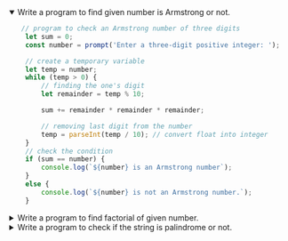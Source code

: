 <details open>
<summary>Write a program to find given number is Armstrong or not.</summary>
<p>

```javascript
   // program to check an Armstrong number of three digits
    let sum = 0;
    const number = prompt('Enter a three-digit positive integer: ');

    // create a temporary variable
    let temp = number;
    while (temp > 0) {
        // finding the one's digit
        let remainder = temp % 10;

        sum += remainder * remainder * remainder;

        // removing last digit from the number
        temp = parseInt(temp / 10); // convert float into integer
    }
    // check the condition
    if (sum == number) {
        console.log(`${number} is an Armstrong number`);
    }
    else {
        console.log(`${number} is not an Armstrong number.`);
    }
```

</p>
</details>

<details>
<summary>Write a program to find factorial of given number.</summary>
<p>

```javascript
   function factorial(n){
     let answer = 1;
     if (n == 0 || n == 1){
       return answer;
     }
     else if(n > 1){
       for(var i = n; i >= 1; i--){
         answer = answer * i;
       }
       return answer;
     }
     else{
       return "number has to be positive."
     }  
   }
   let n = 4;
   answer = factorial(n)
   console.log("Factorial of " + n + " : " + answer);
```

</p>
</details>

<details>
<summary>Write a program to check if the string is palindrome or not.</summary>
<p>

```javascript
   // program to check if the string is palindrome or not

   function checkPalindrome(string) {

       // find the length of a string
       const len = string.length;

       // loop through half of the string
       for (let i = 0; i < len / 2; i++) {

           // check if first and last string are same
           if (string[i] !== string[len - 1 - i]) {
               return 'It is not a palindrome';
           }
       }
       return 'It is a palindrome';
   }

   // take input
   const string = prompt('Enter a string: ');

   // call the function
   const value = checkPalindrome(string);

   console.log(value);
```

</p>
</details>
